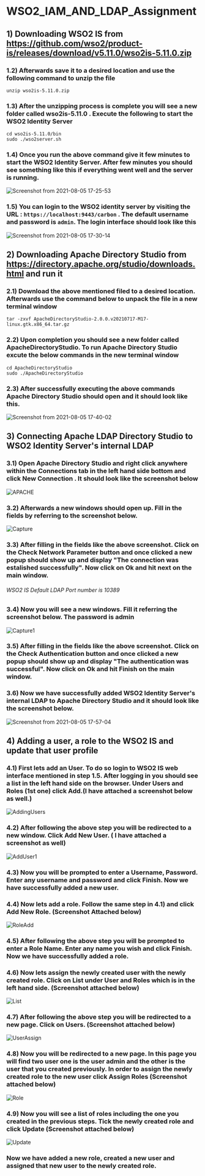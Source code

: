 # WSO2_IAM_AND_LDAP_Assignment

## 1) Downloading WSO2 IS from https://github.com/wso2/product-is/releases/download/v5.11.0/wso2is-5.11.0.zip

### 1.2) Afterwards save it to a desired location and use the following command to unzip the file

```
unzip wso2is-5.11.0.zip
```

### 1.3) After the unzipping process is complete you will see a new folder called wso2is-5.11.0 . Execute the following to start the WSO2 Identity Server

```
cd wso2is-5.11.0/bin
sudo ./wso2server.sh
```

### 1.4) Once you run the above command give it few minutes to start the WSO2 Identity Server. After few minutes you should see something like this if everything went well and the server is running.

![Screenshot from 2021-08-05 17-25-53](https://user-images.githubusercontent.com/75664650/128346054-4a16ad25-d63f-4f6e-8eb6-0bbb72667bed.png)

### 1.5) You can login to the WSO2 identity server by visiting the URL : ```https://localhost:9443/carbon``` . The default username and password is ```admin```. The login interface should look like this

![Screenshot from 2021-08-05 17-30-14](https://user-images.githubusercontent.com/75664650/128346405-bd4c1cdb-59cb-4de4-9df5-2cef67d958d4.png)

## 2) Downloading Apache Directory Studio from https://directory.apache.org/studio/downloads.html and run it

### 2.1) Download the above mentioned filed to a desired location. Afterwards use the command below to unpack the file in a new terminal window

```
tar -zxvf ApacheDirectoryStudio-2.0.0.v20210717-M17-linux.gtk.x86_64.tar.gz
```

### 2.2) Upon completion you should see a new folder called ApacheDirectoryStudio. To run Apache Directory Studio excute the below commands in the new terminal window

```
cd ApacheDirectoryStudio
sudo ./ApacheDirectoryStudio
```

### 2.3) After successfully executing the above commands Apache Directory Studio should open and it should look like this.

![Screenshot from 2021-08-05 17-40-02](https://user-images.githubusercontent.com/75664650/128347569-76fa8e80-347d-40c3-b0bb-2d0d33244c04.png)

## 3) Connecting Apache LDAP Directory Studio to WSO2 Identity Server's internal LDAP

### 3.1) Open Apache Directory Studio and right click anywhere within the Connections tab in the left hand side bottom and click New Connection . It should look like the screenshot below

![APACHE](https://user-images.githubusercontent.com/75664650/128348405-1c8698ab-f4a5-40c0-a41d-8f68d5285dd6.png)

### 3.2) Afterwards a new windows should open up. Fill in the fields by referring to the screenshot below. 

![Capture](https://user-images.githubusercontent.com/75664650/128348732-e8ea0cf7-0f73-4c26-99cc-ea3da1829d67.PNG)

### 3.3) After filling in the fields like the above screenshot. Click on the Check Network Parameter button and once clicked a new popup should show up and display "The connection was estalished successfully". Now click on Ok and hit next on the main window.

###### WSO2 IS Default LDAP Port number is 10389

### 3.4) Now you will see a new windows. Fill it referring the screenshot below. The password is admin

![Capture1](https://user-images.githubusercontent.com/75664650/128349294-0c451655-c839-4714-8127-0964993db507.PNG)

### 3.5) After filling in the fields like the above screenshot. Click on the Check Authentication button and once clicked a new popup should show up and display "The authentication was successful". Now click on Ok and hit Finish on the main window.

### 3.6) Now we have successfully added WSO2 Identity Server's internal LDAP to Apache Directory Studio and it should look like the screenshot below.

![Screenshot from 2021-08-05 17-57-04](https://user-images.githubusercontent.com/75664650/128349765-3307207e-06fd-468e-892a-e2d631334f72.png)

## 4) Adding a user, a role to the WSO2 IS and update that user profile 

### 4.1) First lets add an User. To do so login to WSO2 IS web interface mentioned in step 1.5. After logging in you should see a list in the left hand side on the browser. Under Users and Roles (1st one) click Add.(I have attached a screenshot below as well.)

![AddingUsers](https://user-images.githubusercontent.com/75664650/128352404-a9205779-0bd3-44a9-90d8-6f0364bb3da6.png)

### 4.2) After following the above step you will be redirected to a new window. Click Add New User. ( I have attached a screenshot as well)

![AddUser1](https://user-images.githubusercontent.com/75664650/128352822-f8cd052b-ebef-40e1-ba91-8ecaa8efea07.png)

### 4.3) Now you will be prompted to enter a Username, Password. Enter any username and password and click Finish. Now we have successfully added a new user.

### 4.4) Now lets add a role. Follow the same step in 4.1) and click Add New Role. (Screenshot Attached below)

![RoleAdd](https://user-images.githubusercontent.com/75664650/128353459-b48a2916-237b-4626-86c8-82b24f192b20.png)

### 4.5) After following the above step you will be prompted to enter a Role Name. Enter any name you wish and click Finish. Now we have successfully added a role.

### 4.6) Now lets assign the newly created user with the newly created role. Click on List under User and Roles which is in the left hand side. (Screenshot attached below)

![List](https://user-images.githubusercontent.com/75664650/128353909-bcdac48c-277a-49df-9498-894a531bf862.png)

### 4.7) After following the above step you will be redirected to a new page. Click on Users. (Screenshot attached below)

![UserAssign](https://user-images.githubusercontent.com/75664650/128354100-bba8fd1c-c66d-4ae7-81d5-26d9940e603d.png)

### 4.8) Now you will be redirected to a new page. In this page you will find two user one is the user admin and the other is the user that you created previously. In order to assign the newly created role to the new user click Assign Roles (Screenshot attached below)

![Role](https://user-images.githubusercontent.com/75664650/128354489-e232461f-617b-4b3c-9bea-14396c29349c.png)

### 4.9) Now you will see a list of roles including the one you created in the previous steps. Tick the newly created role and click Update (Screenshot attached below)

![Update](https://user-images.githubusercontent.com/75664650/128355004-257cd5a3-7543-45a3-99c4-528fc3cc0e76.png)

### Now we have added a new role, created a new user and assigned that new user to the newly created role.





